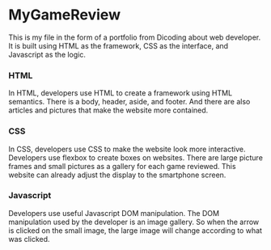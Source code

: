 # MyGameReview
This is my file in the form of a portfolio from Dicoding about web developer. It is built using HTML as the framework, CSS as the interface, and Javascript as the logic.

### HTML
In HTML, developers use HTML to create a framework using HTML semantics. There is a body, header, aside, and footer. And there are also articles and pictures that make the website more contained.

### CSS
In CSS, developers use CSS to make the website look more interactive. Developers use flexbox to create boxes on websites. There are large picture frames and small pictures as a gallery for each game reviewed. This website can already adjust the display to the smartphone screen.

### Javascript
Developers use useful Javascript DOM manipulation. The DOM manipulation used by the developer is an image gallery. So when the arrow is clicked on the small image, the large image will change according to what was clicked.
